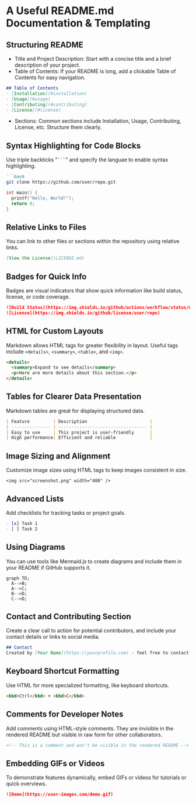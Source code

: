 # A Useful README.md Documentation & Templating

## Structuring README

- Title and Project Description: Start with a concise title and a brief description of your project.
- Table of Contents: If your README is long, add a clickable Table of Contents for easy navigation.

```markdown
## Table of Contents
- [Installation](#installation)
- [Usage](#usage)
- [Contributing](#contributing)
- [License](#license)
```

- Sections: Common sections include Installation, Usage, Contributing, License, etc. Structure them clearly.

## Syntax Highlighting for Code Blocks

Use triple backticks "` ``` `" and specify the languae to enable syntax highlighting.

```markdown
```bash
git clone https://github.com/user/repo.git
```

```c
int main() {
  printf("Hello, World!");
  return 0;
}
```

## Relative Links to Files

You can link to other files or sections within the repository using relative links.

```markdown
[View the License](LICENSE.md)
```

## Badges for Quick Info

Badges are visual indicators that show quick information like build status, license, or code coverage.

```markdown
![Build Status](https://img.shields.io/github/actions/workflow/status/user/repo/main.yml)
![License](https://img.shields.io/github/license/user/repo)
```

## HTML for Custom Layouts

Markdown allows HTML tags for greater flexibility in layout. Useful tags include `<details>`, `<summary>`, `<table>`, and `<img>`.

```markdown
<details>
  <summary>Expand to see details</summary>
  <p>Here are more details about this section.</p>
</details>
```

## Tables for Clearer Data Presentation

Markdown tables are great for displaying structured data.

```markdown
| Feature         | Description                        |
| --------------- | ---------------------------------- |
| Easy to use     | This project is user-friendly      |
| High performance| Efficient and reliable             |
```

## Image Sizing and Alignment

Customize image sizes using HTML tags to keep images consistent in size.

`<img src="screenshot.png" width="400" />`

## Advanced Lists

Add checklists for tracking tasks or project goals.

```markdown
- [x] Task 1
- [ ] Task 2
```

## Using Diagrams

You can use tools like Mermaid.js to create diagrams and include them in your README if GitHub supports it.

```mermaid
graph TD;
  A-->B;
  A-->C;
  B-->D;
  C-->D;
```

## Contact and Contributing Section

Create a clear call to action for potential contributors, and include your contact details or links to social media.

```markdown
## Contact
Created by [Your Name](https://yourprofile.com) - feel free to contact me!
```

## Keyboard Shortcut Formatting

Use HTML for more specialized formatting, like keyboard shortcuts.

```markdown
<kbd>Ctrl</kbd> + <kbd>C</kbd>
```

## Comments for Developer Notes

Add comments using HTML-style comments. They are invisible in the rendered README but visible in raw form for other collaborators.

```html
<!-- This is a comment and won't be visible in the rendered README -->
```

## Embedding GIFs or Videos

To demonstrate features dynamically, embed GIFs or videos for tutorials or quick overviews.

```markdown
![Demo](https://user-images.com/demo.gif)
```
